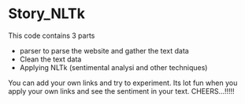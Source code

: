 # Story_NLTk

This code contains 3 parts

- parser to parse the website and gather the text data
- Clean the text data
- Applying NLTk (sentimental analysi and other techniques)

You can add your own links and try to experiment.
Its lot fun when you apply your own links and see the sentiment in your text.
CHEERS...!!!!!
